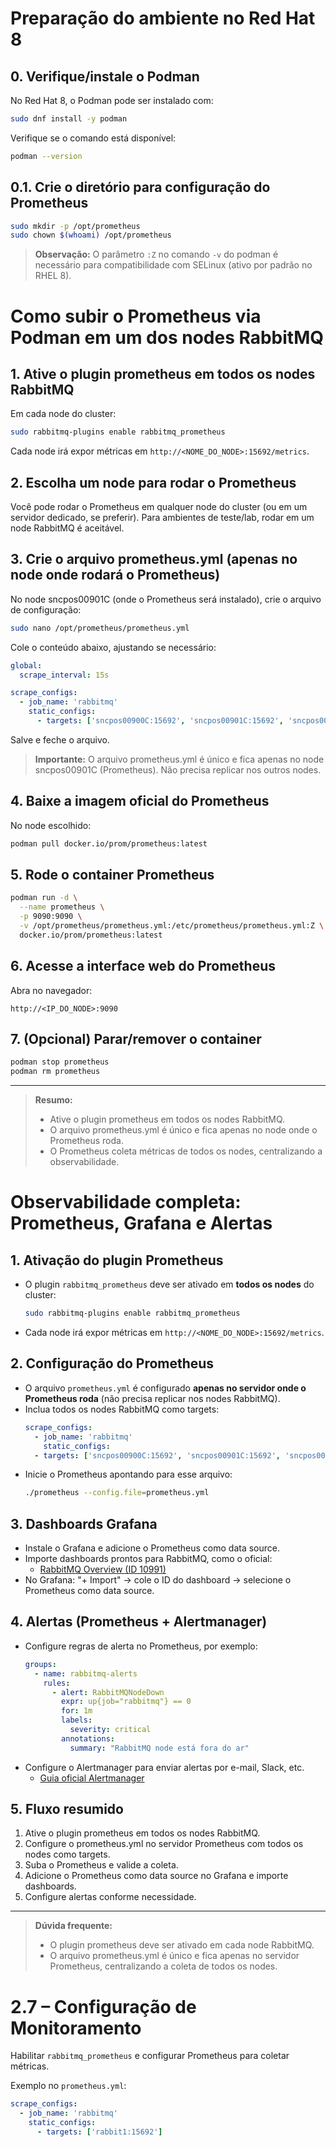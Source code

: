 # Preparação do ambiente no Red Hat 8

## 0. Verifique/instale o Podman

No Red Hat 8, o Podman pode ser instalado com:
```bash
sudo dnf install -y podman
```
Verifique se o comando está disponível:
```bash
podman --version
```

## 0.1. Crie o diretório para configuração do Prometheus

```bash
sudo mkdir -p /opt/prometheus
sudo chown $(whoami) /opt/prometheus
```

> **Observação:** O parâmetro `:Z` no comando `-v` do podman é necessário para compatibilidade com SELinux (ativo por padrão no RHEL 8).
# Como subir o Prometheus via Podman em um dos nodes RabbitMQ

## 1. Ative o plugin prometheus em todos os nodes RabbitMQ

Em cada node do cluster:
```bash
sudo rabbitmq-plugins enable rabbitmq_prometheus
```
Cada node irá expor métricas em `http://<NOME_DO_NODE>:15692/metrics`.

## 2. Escolha um node para rodar o Prometheus

Você pode rodar o Prometheus em qualquer node do cluster (ou em um servidor dedicado, se preferir). Para ambientes de teste/lab, rodar em um node RabbitMQ é aceitável.

## 3. Crie o arquivo prometheus.yml (apenas no node onde rodará o Prometheus)

No node sncpos00901C (onde o Prometheus será instalado), crie o arquivo de configuração:
```bash
sudo nano /opt/prometheus/prometheus.yml
```

Cole o conteúdo abaixo, ajustando se necessário:
```yaml
global:
  scrape_interval: 15s

scrape_configs:
  - job_name: 'rabbitmq'
    static_configs:
      - targets: ['sncpos00900C:15692', 'sncpos00901C:15692', 'sncpos00902C:15692', 'sncpos00903C:15692', 'sncpos00904C:15692']
```

Salve e feche o arquivo.

> **Importante:** O arquivo prometheus.yml é único e fica apenas no node sncpos00901C (Prometheus). Não precisa replicar nos outros nodes.

## 4. Baixe a imagem oficial do Prometheus

No node escolhido:
```bash
podman pull docker.io/prom/prometheus:latest
```

## 5. Rode o container Prometheus

```bash
podman run -d \
  --name prometheus \
  -p 9090:9090 \
  -v /opt/prometheus/prometheus.yml:/etc/prometheus/prometheus.yml:Z \
  docker.io/prom/prometheus:latest
```

## 6. Acesse a interface web do Prometheus

Abra no navegador:
```
http://<IP_DO_NODE>:9090
```

## 7. (Opcional) Parar/remover o container

```bash
podman stop prometheus
podman rm prometheus
```

---

> **Resumo:**
> - Ative o plugin prometheus em todos os nodes RabbitMQ.
> - O arquivo prometheus.yml é único e fica apenas no node onde o Prometheus roda.
> - O Prometheus coleta métricas de todos os nodes, centralizando a observabilidade.
# Observabilidade completa: Prometheus, Grafana e Alertas

## 1. Ativação do plugin Prometheus

- O plugin `rabbitmq_prometheus` deve ser ativado em **todos os nodes** do cluster:
  ```bash
  sudo rabbitmq-plugins enable rabbitmq_prometheus
  ```
- Cada node irá expor métricas em `http://<NOME_DO_NODE>:15692/metrics`.

## 2. Configuração do Prometheus

- O arquivo `prometheus.yml` é configurado **apenas no servidor onde o Prometheus roda** (não precisa replicar nos nodes RabbitMQ).
- Inclua todos os nodes RabbitMQ como targets:
  ```yaml
  scrape_configs:
    - job_name: 'rabbitmq'
      static_configs:
    - targets: ['sncpos00900C:15692', 'sncpos00901C:15692', 'sncpos00902C:15692', 'sncpos00903C:15692', 'sncpos00904C:15692']
  ```
- Inicie o Prometheus apontando para esse arquivo:
  ```bash
  ./prometheus --config.file=prometheus.yml
  ```

## 3. Dashboards Grafana

- Instale o Grafana e adicione o Prometheus como data source.
- Importe dashboards prontos para RabbitMQ, como o oficial:
  - [RabbitMQ Overview (ID 10991)](https://grafana.com/grafana/dashboards/10991-rabbitmq-overview/)
- No Grafana: "+ Import" → cole o ID do dashboard → selecione o Prometheus como data source.

## 4. Alertas (Prometheus + Alertmanager)

- Configure regras de alerta no Prometheus, por exemplo:
  ```yaml
  groups:
    - name: rabbitmq-alerts
      rules:
        - alert: RabbitMQNodeDown
          expr: up{job="rabbitmq"} == 0
          for: 1m
          labels:
            severity: critical
          annotations:
            summary: "RabbitMQ node está fora do ar"
  ```
- Configure o Alertmanager para enviar alertas por e-mail, Slack, etc.
  - [Guia oficial Alertmanager](https://prometheus.io/docs/alerting/latest/alertmanager/)

## 5. Fluxo resumido

1. Ative o plugin prometheus em todos os nodes RabbitMQ.
2. Configure o prometheus.yml no servidor Prometheus com todos os nodes como targets.
3. Suba o Prometheus e valide a coleta.
4. Adicione o Prometheus como data source no Grafana e importe dashboards.
5. Configure alertas conforme necessidade.

---

> **Dúvida frequente:**
> - O plugin prometheus deve ser ativado em cada node RabbitMQ.
> - O arquivo prometheus.yml é único e fica apenas no servidor Prometheus, centralizando a coleta de todos os nodes.
# 2.7 – Configuração de Monitoramento

Habilitar `rabbitmq_prometheus` e configurar Prometheus para coletar métricas.

Exemplo no `prometheus.yml`:
```yaml
scrape_configs:
  - job_name: 'rabbitmq'
    static_configs:
      - targets: ['rabbit1:15692']
```
